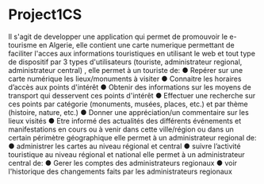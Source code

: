# Project1CS
Il s'agit de developper une application qui permet de promouvoir le e-tourisme en Algerie, elle contient une carte numerique permettant de faciliter l'acces aux 
informations touristiques en utilisant le web et tout type de dispositif par 3 types d'utilisateurs (touriste, administrateur regional, administrateur central) , elle permet à un touriste de:
● Repérer sur une carte numérique les lieux/monuments à visiter
● Connaitre les horaires d’accès aux points d'intérêt
● Obtenir des informations sur les moyens de transport qui desservent ces 
points d'intérêt
● Effectuer une recherche sur ces points par catégorie (monuments, musées, 
places, etc.) et par thème (histoire, nature, etc.)
● Donner une appréciation/un commentaire sur les lieux visités
● Etre informé des actualités des différents événements et manifestations en 
cours ou à venir dans cette ville/région ou dans un certain périmètre 
géographique
elle permet à un administrateur regional de:
● administrer les cartes au niveau régional et central
● suivre l’activité touristique au niveau régional et national
elle permet à un administrateur central de:
● Gerer les comptes des administrateurs regionaux
● voir l'historique des changements faits par les administrateurs regionaux 


